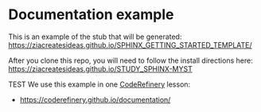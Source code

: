 # Documentation example

This is an example of the stub that will be generated:
https://ziacreatesideas.github.io/SPHINX_GETTING_STARTED_TEMPLATE/

After you clone this repo, you will need to follow the install directions here:
https://ziacreatesideas.github.io/STUDY_SPHINX-MYST

TEST 
We use this example in one [CodeRefinery](https://coderefinery.org/) lesson:
- https://coderefinery.github.io/documentation/
